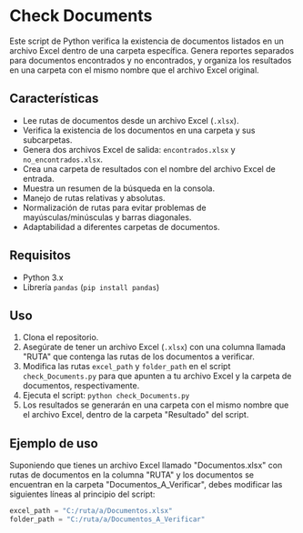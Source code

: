 # Check Documents

Este script de Python verifica la existencia de documentos listados en un archivo Excel dentro de una carpeta específica. Genera reportes separados para documentos encontrados y no encontrados, y organiza los resultados en una carpeta con el mismo nombre que el archivo Excel original.

## Características

* Lee rutas de documentos desde un archivo Excel (`.xlsx`).
* Verifica la existencia de los documentos en una carpeta y sus subcarpetas.
* Genera dos archivos Excel de salida: `encontrados.xlsx` y `no_encontrados.xlsx`.
* Crea una carpeta de resultados con el nombre del archivo Excel de entrada.
* Muestra un resumen de la búsqueda en la consola.
* Manejo de rutas relativas y absolutas.
* Normalización de rutas para evitar problemas de mayúsculas/minúsculas y barras diagonales.
* Adaptabilidad a diferentes carpetas de documentos.

## Requisitos

* Python 3.x
* Librería `pandas` (`pip install pandas`)

## Uso

1.  Clona el repositorio.
2.  Asegúrate de tener un archivo Excel (`.xlsx`) con una columna llamada "RUTA" que contenga las rutas de los documentos a verificar.
3.  Modifica las rutas `excel_path` y `folder_path` en el script `check_Documents.py` para que apunten a tu archivo Excel y la carpeta de documentos, respectivamente.
4.  Ejecuta el script: `python check_Documents.py`
5.  Los resultados se generarán en una carpeta con el mismo nombre que el archivo Excel, dentro de la carpeta "Resultado" del script.

## Ejemplo de uso

Suponiendo que tienes un archivo Excel llamado "Documentos.xlsx" con rutas de documentos en la columna "RUTA" y los documentos se encuentran en la carpeta "Documentos_A_Verificar", debes modificar las siguientes líneas al principio del script:

```python
excel_path = "C:/ruta/a/Documentos.xlsx"
folder_path = "C:/ruta/a/Documentos_A_Verificar"

